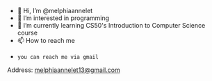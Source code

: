 - 👋 Hi, I’m @melphiaannelet
- 👀 I’m interested in programming
- 🌱 I’m currently learning CS50's Introduction to Computer Science course
- 📫 How to reach me 
-     you can reach me via gmail 
Address: melphiaannelet13@gmail.com    
